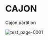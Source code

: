 # CAJON
Cajon partition

![test_page-0001](https://user-images.githubusercontent.com/19170373/196947106-6f7fa0b2-80a2-4694-82bb-2587e9d8dec6.jpg)
